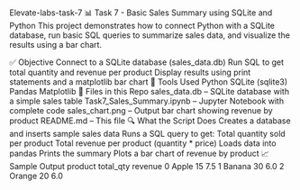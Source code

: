 Elevate-labs-task-7
📊 Task 7 - Basic Sales Summary using SQLite and Python
This project demonstrates how to connect Python with a SQLite database, run basic SQL queries to summarize sales data, and visualize the results using a bar chart.

✅ Objective
Connect to a SQLite database (sales_data.db)
Run SQL to get total quantity and revenue per product
Display results using print statements and a matplotlib bar chart
🧰 Tools Used
Python
SQLite (sqlite3)
Pandas
Matplotlib
📁 Files in this Repo
sales_data.db – SQLite database with a simple sales table
Task7_Sales_Summary.ipynb – Jupyter Notebook with complete code
sales_chart.png – Output bar chart showing revenue by product
README.md – This file
🔍 What the Script Does
Creates a database and inserts sample sales data
Runs a SQL query to get:
Total quantity sold per product
Total revenue per product (quantity * price)
Loads data into pandas
Prints the summary
Plots a bar chart of revenue by product
📈 Sample Output
  product  total_qty  revenue
0   Apple         15      7.5
1  Banana         30      6.0
2  Orange         20      6.0
